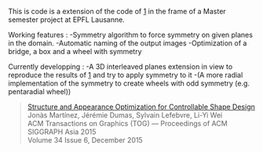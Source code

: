 This is code is a extension of the code of [1] in the frame of a Master semester project at EPFL Lausanne. 
 
Working features :
  -Symmetry algorithm to force symmetry on given planes in the domain.
  -Automatic naming of the output images
  -Optimization of a bridge, a box and a wheel with symmetry
  
Currently developping :
  -A 3D interleaved planes extension in view to reproduce the results of [1] and try to apply symmetry to it
  -(A more radial implementation of the symmetry to create wheels with odd symmetry (e.g. pentaradial wheel))

> [Structure and Appearance Optimization for Controllable Shape Design][1]<br>
> Jonàs Martínez, Jérémie Dumas, Sylvain Lefebvre, Li-Yi Wei<br>
> ACM Transactions on Graphics (TOG) — Proceedings of ACM SIGGRAPH Asia 2015<br>
> Volume 34 Issue 6, December 2015

[1]: https://sites.google.com/site/jonasmartinezbayona/structure_appearance


